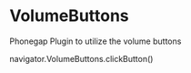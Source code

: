 VolumeButtons
=============

Phonegap Plugin to utilize the volume buttons


navigator.VolumeButtons.clickButton()
